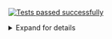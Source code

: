 [![Tests passed successfully](https://img.shields.io/badge/tests-1%20passed-success)](#user-content-test-report)
<details><summary>Expand for details</summary>
 
# <a name="user-content-test-report"></a> Tests report
|Report|Passed|Failed|Skipped|Time|
|:---|---:|---:|---:|---:|
|[fixtures/jest-junit-eslint.xml](#user-content-r0)|1 ✅|||0ms|
## ✅ <a id="user-content-r0" href="#user-content-r0">fixtures/jest-junit-eslint.xml</a>
**1** tests were completed in **0ms** with **1** passed, **0** failed and **0** skipped.
|Test suite|Passed|Failed|Skipped|Time|
|:---|---:|---:|---:|---:|
|[test.jsx](#user-content-r0s0)|1 ✅|||0ms|
### ✅ <a id="user-content-r0s0" href="#user-content-r0s0">test.jsx</a>
```
test
  ✅ test.jsx
```
</details>